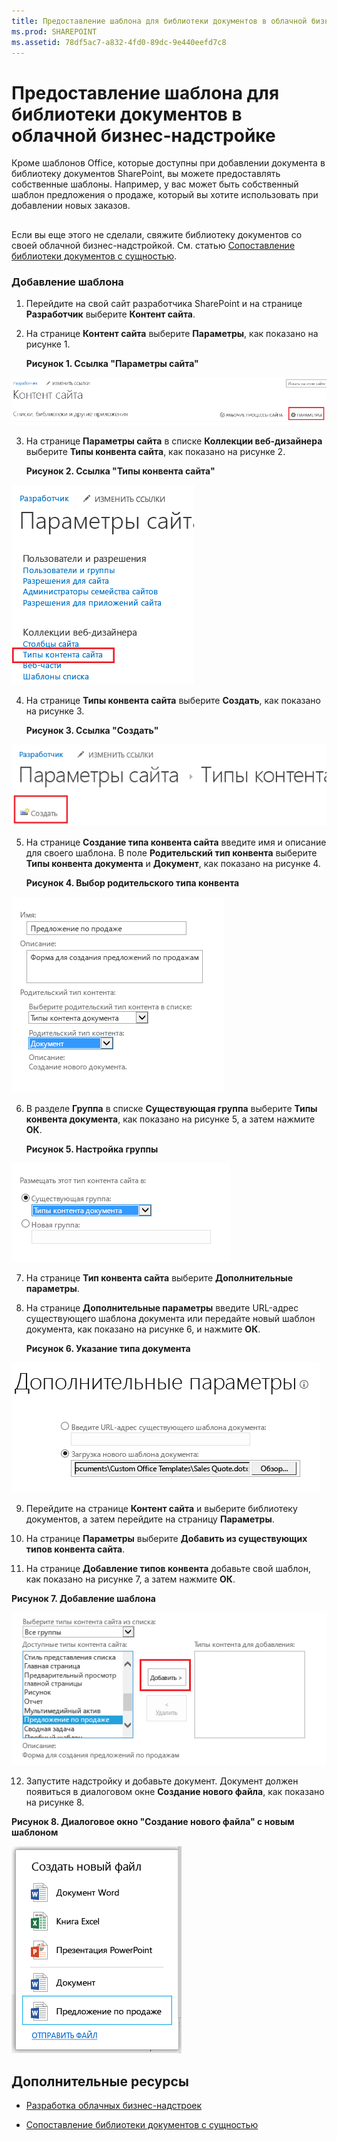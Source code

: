 ```yaml
---
title: Предоставление шаблона для библиотеки документов в облачной бизнес-надстройке
ms.prod: SHAREPOINT
ms.assetid: 78df5ac7-a832-4fd0-89dc-9e440eefd7c8
---
```



# Предоставление шаблона для библиотеки документов в облачной бизнес-надстройке
Кроме шаблонов Office, которые доступны при добавлении документа в библиотеку документов SharePoint, вы можете предоставлять собственные шаблоны. Например, у вас может быть собственный шаблон предложения о продаже, который вы хотите использовать при добавлении новых заказов.
## 

Если вы еще этого не сделали, свяжите библиотеку документов со своей облачной бизнес-надстройкой. См. статью  [Сопоставление библиотеки документов с сущностью](associate-a-document-library-with-an-entity.md).




### Добавление шаблона


1. Перейдите на свой сайт разработчика SharePoint и на странице **Разработчик** выберите **Контент сайта**.


2. На странице **Контент сайта** выберите **Параметры**, как показано на рисунке 1.

   **Рисунок 1. Ссылка "Параметры сайта"**



![Ссылка "Параметры сайта"](images/CBA_IM_8b.PNG)





3. На странице **Параметры сайта** в списке **Коллекции веб-дизайнера** выберите **Типы конвента сайта**, как показано на рисунке 2.

   **Рисунок 2. Ссылка "Типы конвента сайта"**



![Ссылка на типы контента сайта](images/CBA_IM_26.PNG)





4. На странице **Типы конвента сайта** выберите **Создать**, как показано на рисунке 3.

   **Рисунок 3. Ссылка "Создать"**



![Создать ссылку](images/CBA_IM_27.PNG)





5. На странице **Создание типа конвента сайта** введите имя и описание для своего шаблона. В поле **Родительский тип конвента** выберите **Типы конвента документа** и **Документ**, как показано на рисунке 4.

   **Рисунок 4. Выбор родительского типа конвента**



![Выбор родительского типа контента](images/CBA_IM_28.PNG)





6. В разделе **Группа** в списке **Существующая группа** выберите **Типы конвента документа**, как показано на рисунке 5, а затем нажмите **ОК**.

   **Рисунок 5. Настройка группы**



![Параметр группы](images/CBA_IM_28a.PNG)





7. На странице **Тип конвента сайта** выберите **Дополнительные параметры**.


8. На странице **Дополнительные параметры** введите URL-адрес существующего шаблона документа или передайте новый шаблон документа, как показано на рисунке 6, и нажмите **ОК**.

   **Рисунок 6. Указание типа документа**



![Укажите шаблон документа](images/CBA_IM_29.PNG)





9. Перейдите на странице **Контент сайта** и выберите библиотеку документов, а затем перейдите на страницу **Параметры**.


10. На странице **Параметры** выберите **Добавить из существующих типов конвента сайта**.


11. На странице **Добавление типов конвента** добавьте свой шаблон, как показано на рисунке 7, а затем нажмите **ОК**.

   **Рисунок 7. Добавление шаблона**



![Добавление шаблона](images/CBA_IM_29a.PNG)





12. Запустите надстройку и добавьте документ. Документ должен появиться в диалоговом окне **Создание нового файла**, как показано на рисунке 8.

   **Рисунок 8. Диалоговое окно "Создание нового файла" с новым шаблоном**



![Диалоговое окно создания файла с новым шаблоном](images/CBA_IM_30.PNG)






## Дополнительные ресурсы
<a name="bk_addresources"> </a>


-  [Разработка облачных бизнес-надстроек](develop-cloud-business-add-ins.md)


-  [Сопоставление библиотеки документов с сущностью](associate-a-document-library-with-an-entity.md)



